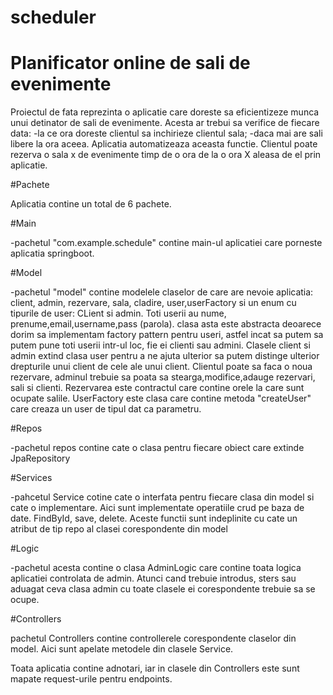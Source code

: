 # scheduler
# Planificator online de sali de evenimente

Proiectul de fata reprezinta o aplicatie care doreste sa eficientizeze munca unui detinator de sali de 
evenimente. Acesta ar trebui sa verifice de fiecare data:
-la ce ora doreste clientul sa inchirieze clientul sala;
-daca mai are sali libere la ora aceea.
Aplicatia automatizeaza aceasta functie. Clientul poate rezerva o sala x de evenimente timp de o ora de la 
o ora X aleasa de el prin aplicatie. 

#Pachete

Aplicatia contine un total de 6 pachete.

#Main

-pachetul "com.example.schedule" contine main-ul aplicatiei care porneste aplicatia springboot.

#Model

-pachetul "model" contine modelele claselor de care are nevoie aplicatia: client, admin, rezervare,
sala, cladire, user,userFactory si un enum cu tipurile de user: CLient si admin.
Toti userii au nume, prenume,email,username,pass (parola). clasa asta este abstracta deoarece dorim
sa implementam factory pattern pentru useri, astfel incat sa putem sa putem pune toti userii intr-ul loc,
fie ei clienti sau admini. Clasele client si admin extind clasa user pentru a ne ajuta ulterior sa putem 
distinge ulterior drepturile unui client de cele ale unui client. Clientul poate sa faca o noua rezervare, 
adminul trebuie sa poata sa stearga,modifice,adauge rezervari, sali si clienti. 
Rezervarea este contractul care contine orele la care sunt ocupate salile. UserFactory este clasa care 
contine metoda "createUser" care creaza un user de tipul dat ca parametru. 

#Repos

-pachetul repos contine cate o clasa pentru fiecare obiect care extinde JpaRepository

#Services

-pahcetul Service cotine cate o interfata pentru fiecare clasa din model si cate o implementare. Aici sunt
implementate operatiile crud pe baza de date. FindById, save, delete. Aceste functii sunt indeplinite cu cate
un atribut de tip repo al clasei corespondente din model

#Logic
 
-pachetul acesta contine o clasa AdminLogic care contine toata logica aplicatiei controlata de admin.
Atunci cand trebuie introdus, sters sau aduagat ceva clasa admin cu toate clasele ei corespondente trebuie
sa se ocupe.

#Controllers

pachetul Controllers contine controllerele corespondente claselor din model. Aici sunt apelate 
metodele din clasele Service. 

Toata aplicatia contine adnotari, iar in clasele din Controllers este sunt mapate request-urile pentru 
endpoints. 


